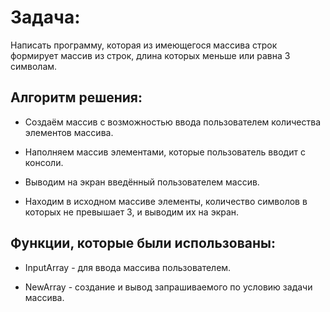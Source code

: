 # Задача:
Написать программу, которая из имеющегося массива строк формирует массив из строк, длина которых меньше или равна 3 символам.

## Алгоритм решения:
* Создаём массив с возможностью ввода пользователем количества элементов массива.

* Наполняем массив элементами, которые пользователь вводит с консоли.

* Выводим на экран введённый пользователем массив.

* Находим в исходном массиве элементы, количество символов в которых не превышает 3, и выводим их на экран.

## Функции, которые были использованы:
* InputArray - для ввода массива пользователем.

* NewArray - создание и вывод запрашиваемого по условию задачи массива.